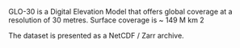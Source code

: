 GLO-30 is a Digital Elevation Model that offers global coverage at a resolution of 30 metres. Surface coverage is ~ 149 M km 2

The dataset is presented as a NetCDF / Zarr archive.
